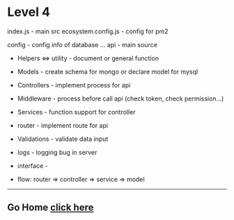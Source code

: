 # Level 4

index.js - main src
ecosystem.config.js - config for pm2

config - config info of database ...
api - main source

- Helpers <=> utility - document or general function
- Models - create schema for mongo or declare model for mysql
- Controllers - implement process for api
- Middleware - process before call api (check token, check permission...)
- Services - function support for controller
- router - implement route for api
- Validations - validate data input
- logs - logging bug in server
- interface -

- flow: router => controller => service => model

---

## Go Home [click here](../../README.md)
